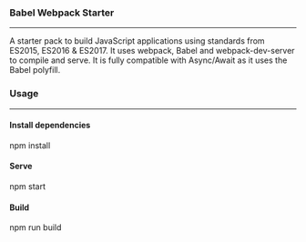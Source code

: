 <h3>Babel Webpack Starter</h3>
<hr>
<p>A starter pack to build JavaScript applications using standards from ES2015, ES2016 & ES2017. It uses webpack, Babel and webpack-dev-server to compile and serve. It is fully compatible with Async/Await as it uses the Babel polyfill.</p>

<h3>Usage</h3>
<hr>
<h4>Install dependencies</h4>
npm install
<br>
<h4>Serve</h4>
npm start
<br>
<h4>Build</h4>
npm run build
